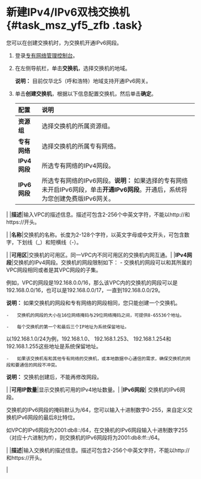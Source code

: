 # 新建IPv4/IPv6双栈交换机 {#task_msz_yf5_zfb .task}

您可以在创建交换机时，为交换机开通IPv6网段。

1.  登录[专有网络管理控制台](https://vpcnext.console.aliyun.com)。 
2.  在左侧导航栏，单击**交换机**，选择交换机的地域。 

    **说明：** 目前仅华北5（呼和浩特）地域支持开通IPv6网关。

3.  单击**创建交换机**，根据以下信息配置交换机，然后单击**确定**。 

    |配置|说明|
    |:-|:-|
    |**资源组**|选择交换机的所属资源组。|
    |**专有网络**|选择交换机的所属专有网络。|
    |**IPv4网段**|所选专有网络的IPv4网段。|
    |**IPv6网段**|所选专有网络的IPv6网段。**说明：** 如果选择的专有网络未开启IPv6网段，单击**开通IPv6网段**。开通后，系统将为您创建免费版IPv6网关。

|
    |**描述**|输入VPC的描述信息。描述可包含2-256个中英文字符，不能以http://和https://开头。

|
    |**名称**|交换机的名称。长度为2-128个字符，以英文字母或中文开头，可包含数字，下划线（\_）和短横线（-）。

|
    |**可用区**|交换机的可用区。同一VPC内不同可用区的交换机内网互通。|
    |**IPv4网段**|交换机的IPv4网段。交换机的网段限制如下：    -   交换机的网段可以和其所属的VPC网段相同或者是其VPC网段的子集。

例如，VPC的网段是192.168.0.0/16，那么该VPC内的交换机的网段可以是192.168.0.0/16，也可以是192.168.0.0/17，一直到192.168.0.0/29。

**说明：** 如果交换机的网段和专有网络的网段相同，您只能创建一个交换机。

    -   交换机的网段的大小在16位网络掩码与29位网络掩码之间，可提供8-65536个地址。

    -   每个交换机的第一个和最后三个IP地址为系统保留地址。

以192.168.1.0/24为例，192.168.1.0、 192.168.1.253、 192.168.1.254和192.168.1.255这些地址是系统保留地址。

    -   如果该交换机有和其他专有网络的交换机，或本地数据中心通信的需求，确保交换机的网段和要通信的网段不冲突。

**说明：** 交换机创建后，不能再修改网段。

|
    |**可用IP数量**|显示交换机可用的IPv4地址数量。|
    |**IPv6网段**| 交换机的IPv6网段。

 交换机的IPv6网段的掩码默认为/64，您可以输入十进制数字0-255，来自定义交换机IPv6网段的最后8比特位。

 如VPC的IPv6网段为2001:db8::/64，在交换机的IPv6网段输入十进制数字255（对应十六进制为ff），则交换机的IPv6网段将为2001:db8:ff::/64。

 |
    |**描述**|输入交换机的描述信息。描述可包含2-256个中英文字符，不能以http://和https://开头。

|



